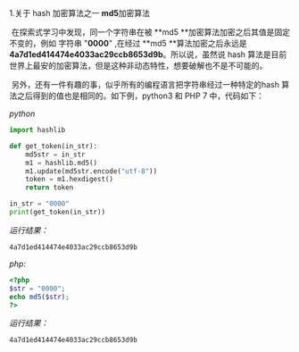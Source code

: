 1.关于 hash 加密算法之一 **md5**加密算法

​	在探索式学习中发现，同一个字符串在被 **md5 **加密算法加密之后其值是固定不变的，例如 字符串 "**0000**" ,在经过 **md5 **算法加密之后永远是  **4a7d1ed414474e4033ac29ccb8653d9b**。所以说，虽然说 hash 算法是目前世界上最安的加密算法，但是这种非动态特性，想要破解也不是不可能的。

​	另外，还有一件有趣的事，似乎所有的编程语言把字符串经过一种特定的hash 算法之后得到的值也是相同的。如下例，python3 和 PHP 7 中，代码如下：

*python*

```python
import hashlib

def get_token(in_str):
    md5str = in_str
    m1 = hashlib.md5()
    m1.update(md5str.encode("utf-8"))
    token = m1.hexdigest()
    return token

in_str = "0000"
print(get_token(in_str))
```

*运行结果：*

```
4a7d1ed414474e4033ac29ccb8653d9b

```



*php:*

```php
<?php
$str = "0000";
echo md5($str);
?>
```

*运行结果：*

```
4a7d1ed414474e4033ac29ccb8653d9b
```


